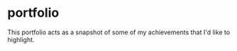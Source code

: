 # portfolio
This portfolio acts as a snapshot of some of my achievements that I'd like to highlight.

